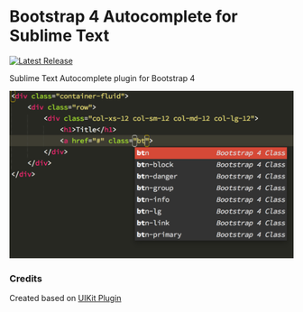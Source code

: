 Bootstrap 4 Autocomplete for Sublime Text
=============
[![Latest Release](https://img.shields.io/github/tag/CodeByZach/sublime_bootstrap_4_autocomplete.svg?label=version)](https://github.com/CodeByZach/sublime_bootstrap_4_autocomplete/releases)

Sublime Text Autocomplete plugin for Bootstrap 4

![screenshot](docs/screenshot.png)

### Credits
Created based on [UIKit Plugin](https://github.com/uikit/uikit-sublime)
